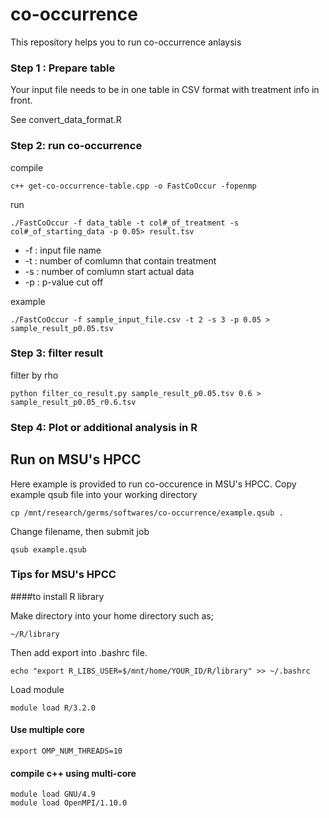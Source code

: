 # co-occurrence
This repository helps you to run co-occurrence anlaysis

### Step 1 : Prepare table
Your input file needs to be in one table in CSV format with treatment info in front.

See convert_data_format.R


### Step 2: run co-occurrence 
compile
```
c++ get-co-occurrence-table.cpp -o FastCoOccur -fopenmp
```

run
```
./FastCoOccur -f data_table -t col#_of_treatment -s col#_of_starting_data -p 0.05> result.tsv
```
* -f : input file name
* -t : number of comlumn that contain treatment
* -s : number of comlumn start actual data
* -p : p-value cut off

example
```
./FastCoOccur -f sample_input_file.csv -t 2 -s 3 -p 0.05 > sample_result_p0.05.tsv
```

### Step 3: filter result
filter by rho
```
python filter_co_result.py sample_result_p0.05.tsv 0.6 > sample_result_p0.05_r0.6.tsv
```
### Step 4: Plot or additional analysis in R


## Run on MSU's HPCC
Here example is provided to run co-occurence in MSU's HPCC. Copy example qsub file into your working directory
```
cp /mnt/research/germs/softwares/co-occurrence/example.qsub .
```
Change filename, then submit job
```
qsub example.qsub
```



### Tips for MSU's HPCC
####to install R library 

Make directory into your home directory such as;
```
~/R/library
```

Then add export into .bashrc file. 
```
echo "export R_LIBS_USER=$/mnt/home/YOUR_ID/R/library" >> ~/.bashrc
```

Load module
```
module load R/3.2.0
```
#### Use multiple core
```
export OMP_NUM_THREADS=10
```
#### compile c++ using multi-core
```
module load GNU/4.9
module load OpenMPI/1.10.0
```
